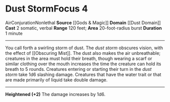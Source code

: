 ﻿---
actions: '[two-actions]'
area: 20-foot-radius burst
bloodline: null
component:
- Somatic
- Verbal
cost: null
deity: null
domain:
- '[[DATABASE/domain/Dust Domain|Dust]]'
duration: 1 minute
element: Air
heighten: '+2'
heighten_level: 4, 6, 8, 10
id: '603'
lesson: null
level: '4'
mystery: null
name: Dust Storm
patron_theme: null
range: 120 feet
rarity: Common
requirement: null
saving_throw: null
school: Conjuration
source: '[[DATABASE/source/Gods & Magic|Gods & Magic]]'
target: null
tradition: null
trait:
- '[[DATABASE/trait/Air|Air]]'
- '[[DATABASE/trait/Conjuration|Conjuration]]'
- '[[DATABASE/trait/Nonlethal|Nonlethal]]'
trigger: null
type: Focus

---
# Dust Storm<span class="item-type">Focus 4</span>

<span class="item-trait">Air</span><span class="item-trait">Conjuration</span><span class="item-trait">Nonlethal</span>
**Source** [[Gods & Magic]] 
**Domain** [[Dust Domain]]
**Cast** <span class="action-icon">2</span> somatic, verbal
**Range** 120 feet; **Area** 20-foot-radius burst
**Duration** 1 minute

---
You call forth a swirling storm of dust. The _dust storm_ obscures vision, with the effect of [[Obscuring Mist]]. The dust also makes the air unbreathable; creatures in the area must hold their breath, though wearing a scarf or similar clothing over the mouth increases the time the creature can hold its breath to 5 rounds. Creatures entering or starting their turn in the _dust storm_ take 1d6 slashing damage. Creatures that have the water trait or that are made primarily of liquid take double damage.

---
**Heightened (+2)** The damage increases by 1d6.